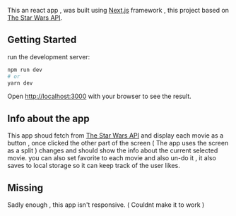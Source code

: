 This an react app , was built using  [Next.js](https://nextjs.org/)  framework  , this project based on [The Star Wars API](https://swapi.dev/).

## Getting Started

run the development server:

```bash
npm run dev
# or
yarn dev
```

Open [http://localhost:3000](http://localhost:3000) with your browser to see the result.


## Info about the app
This app shoud fetch from [The Star Wars API](https://swapi.dev/) and display each movie as a button , once clicked the other part of the screen ( The app uses the screen as a split ) changes and should show the info about the current selected movie. you can also set favorite to each movie and also un-do it , it also saves to local storage so it can keep track of the user likes.
## Missing
Sadly enough , this app isn't responsive. ( Couldnt make it to work )
